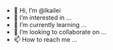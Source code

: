 - 👋 Hi, I’m @lkailei
- 👀 I’m interested in ...
- 🌱 I’m currently learning ...
- 💞️ I’m looking to collaborate on ...
- 📫 How to reach me ...

<!---
lkailei/lkailei is a ✨ special ✨ repository because its `README.md` (this file) appears on your GitHub profile.
You can click the Preview link to take a look at your changes.
--->
